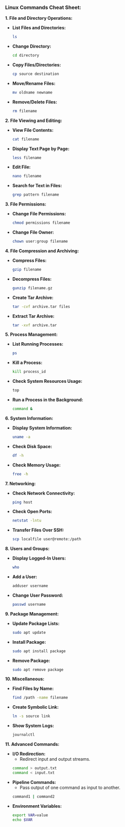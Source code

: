 ### **Linux Commands Cheat Sheet:**

**1. File and Directory Operations:**

   - **List Files and Directories:**
     ```bash
     ls
     ```
   - **Change Directory:**
     ```bash
     cd directory
     ```
   - **Copy Files/Directories:**
     ```bash
     cp source destination
     ```
   - **Move/Rename Files:**
     ```bash
     mv oldname newname
     ```
   - **Remove/Delete Files:**
     ```bash
     rm filename
     ```

**2. File Viewing and Editing:**

   - **View File Contents:**
     ```bash
     cat filename
     ```
   - **Display Text Page by Page:**
     ```bash
     less filename
     ```
   - **Edit File:**
     ```bash
     nano filename
     ```
   - **Search for Text in Files:**
     ```bash
     grep pattern filename
     ```

**3. File Permissions:**

   - **Change File Permissions:**
     ```bash
     chmod permissions filename
     ```
   - **Change File Owner:**
     ```bash
     chown user:group filename
     ```

**4. File Compression and Archiving:**

   - **Compress Files:**
     ```bash
     gzip filename
     ```
   - **Decompress Files:**
     ```bash
     gunzip filename.gz
     ```
   - **Create Tar Archive:**
     ```bash
     tar -cvf archive.tar files
     ```
   - **Extract Tar Archive:**
     ```bash
     tar -xvf archive.tar
     ```

**5. Process Management:**

   - **List Running Processes:**
     ```bash
     ps
     ```
   - **Kill a Process:**
     ```bash
     kill process_id
     ```
   - **Check System Resources Usage:**
     ```bash
     top
     ```
   - **Run a Process in the Background:**
     ```bash
     command &
     ```

**6. System Information:**

   - **Display System Information:**
     ```bash
     uname -a
     ```
   - **Check Disk Space:**
     ```bash
     df -h
     ```
   - **Check Memory Usage:**
     ```bash
     free -h
     ```

**7. Networking:**

   - **Check Network Connectivity:**
     ```bash
     ping host
     ```
   - **Check Open Ports:**
     ```bash
     netstat -lntu
     ```
   - **Transfer Files Over SSH:**
     ```bash
     scp localfile user@remote:/path
     ```

**8. Users and Groups:**

   - **Display Logged-In Users:**
     ```bash
     who
     ```
   - **Add a User:**
     ```bash
     adduser username
     ```
   - **Change User Password:**
     ```bash
     passwd username
     ```

**9. Package Management:**

   - **Update Package Lists:**
     ```bash
     sudo apt update
     ```
   - **Install Package:**
     ```bash
     sudo apt install package
     ```
   - **Remove Package:**
     ```bash
     sudo apt remove package
     ```

**10. Miscellaneous:**

   - **Find Files by Name:**
     ```bash
     find /path -name filename
     ```
   - **Create Symbolic Link:**
     ```bash
     ln -s source link
     ```
   - **Show System Logs:**
     ```bash
     journalctl
     ```

**11. Advanced Commands:**

   - **I/O Redirection:**
     - Redirect input and output streams.
     ```bash
     command > output.txt
     command < input.txt
     ```
   - **Pipeline Commands:**
     - Pass output of one command as input to another.
     ```bash
     command1 | command2
     ```
   - **Environment Variables:**
     ```bash
     export VAR=value
     echo $VAR
     ```

